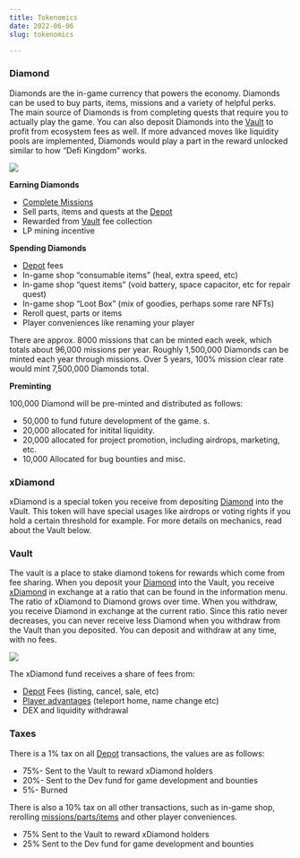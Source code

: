 ```yaml
---
title: Tokenomics
date: 2022-06-06
slug: tokenomics

---
```

### Diamond

Diamonds are the in-game currency that powers the economy. Diamonds can be used to buy parts, items, missions and a variety of helpful perks. The main source of Diamonds is from completing quests that require you to actually play the game. You can also deposit Diamonds into the [Vault](/tokenomics#vault "Vault") to profit from ecosystem fees as well. If more advanced moves like liquidity pools are implemented, Diamonds would play a part in the reward unlocked similar to how “Defi Kingdom” works.

![](/game-economy-loop_bigger.png)

**Earning Diamonds**

* [Complete Missions](/gameplay#missions "Complete Missions")
* Sell parts, items and quests at the [Depot](/gameplay#depot "Depot Fees")
* Rewarded from [Vault](/tokenomics#vault "Vault") fee collection
* LP mining incentive

**Spending Diamonds**

* [Depot](/gameplay#depot "Depot Fees") fees
* In-game shop “consumable items” (heal, extra speed, etc)
* In-game shop “quest items” (void battery, space capacitor, etc for repair quest)
* In-game shop “Loot Box” (mix of goodies, perhaps some rare NFTs)
* Reroll quest, parts or items
* Player conveniences like renaming your player

There are approx. 8000 missions that can be minted each week, which totals about 96,000 missions per year. Roughly 1,500,000 Diamonds can be minted each year through missions. Over 5 years, 100% mission clear rate would mint 7,500,000 Diamonds total.

**Preminting**

100,000 Diamond will be pre-minted and distributed as follows:

* 50,000 to fund future development of the game. s.
* 20,000 allocated for initital liquidity.
* 20,000 allocated for project promotion, including airdrops, marketing, etc.
* 10,000 Allocated for bug bounties and misc.

### xDiamond

xDiamond is a special token you receive from depositing [Diamond](/tokenomics#diamond "Diamonds") into the Vault. This token will have special usages like airdrops or voting rights if you hold a certain threshold for example. For more details on mechanics, read about the Vault below.

### Vault

The vault is a place to stake diamond tokens for rewards which come from fee sharing. When you deposit your [Diamond](/tokenomics#diamond "Diamonds") into the Vault, you receive [xDiamond](/tokenomics#xdiamond "xDiamond") in exchange at a ratio that can be found in the information menu. The ratio of xDiamond to Diamond grows over time. When you withdraw, you receive Diamond in exchange at the current ratio. Since this ratio never decreases, you can never receive less Diamond when you withdraw from the Vault than you deposited. You can deposit and withdraw at any time, with no fees.

![](/aarpq3yvcl.png)

The xDiamond fund receives a share of fees from:

* [Depot](/gameplay#depot "Depot Fees") Fees (listing, cancel, sale, etc)
* [Player advantages](/gameplay#items "Items") (teleport home, name change etc)
* DEX and liquidity withdrawal

### Taxes

There is a 1% tax on all [Depot](/gameplay#depot "Depot Fees") transactions, the values are as follows:

* 75%- Sent to the Vault to reward xDiamond holders
* 20%- Sent to the Dev fund for game development and bounties
*   5%- Burned

There is also a 10% tax on all other transactions, such as in-game shop, rerolling [missions/parts/items](/gameplay#in-game-item-minting "In-game Item Minting") and other player conveniences.

* 75% Sent to the Vault to reward xDiamond holders
* 25% Sent to the Dev fund for game development and bounties